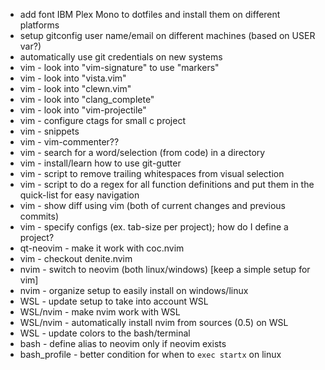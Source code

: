 * add font IBM Plex Mono to dotfiles and install them on different platforms
* setup gitconfig user name/email on different machines (based on USER var?)
* automatically use git credentials on new systems
* vim - look into "vim-signature" to use "markers"
* vim - look into "vista.vim"
* vim - look into "clewn.vim"
* vim - look into "clang_complete"
* vim - look into "vim-projectile"
* vim - configure ctags for small c project
* vim - snippets
* vim - vim-commenter??
* vim - search for a word/selection (from code) in a directory
* vim - install/learn how to use git-gutter
* vim - script to remove trailing whitespaces from visual selection
* vim - script to do a regex for all function definitions and put them in the quick-list for easy navigation
* vim - show diff using vim (both of current changes and previous commits)
* vim - specify configs (ex. tab-size per project); how do I define a project?
* qt-neovim - make it work with coc.nvim
* vim - checkout denite.nvim
* nvim - switch to neovim (both linux/windows) [keep a simple setup for vim]
* nvim - organize setup to easily install on windows/linux
* WSL - update setup to take into account WSL
* WSL/nvim - make nvim work with WSL
* WSL/nvim - automatically install nvim from sources (0.5) on WSL
* WSL - update colors to the bash/terminal
* bash - define alias to neovim only if neovim exists
* bash_profile - better condition for when to `exec startx` on linux
